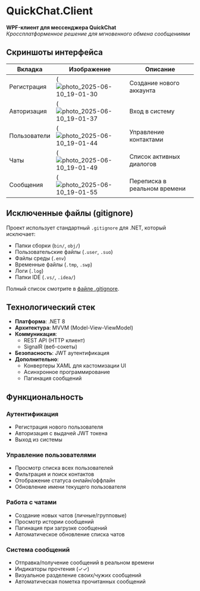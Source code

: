 # QuickChat.Client  
**WPF-клиент для мессенджера QuickChat**  
*Кроссплатформенное решение для мгновенного обмена сообщениями*  

## Скриншоты интерфейса  
| Вкладка | Изображение | Описание |  
|---------|-------------|----------|  
| Регистрация | (![photo_2025-06-10_19-01-30](https://github.com/user-attachments/assets/37a25ee7-5943-4882-92f0-c5198d845877) | Создание нового аккаунта |  
| Авторизация | (![photo_2025-06-10_19-01-37](https://github.com/user-attachments/assets/c8e9d552-b889-4c43-ab56-586812b1fd8b) | Вход в систему |  
| Пользователи | (![photo_2025-06-10_19-01-44](https://github.com/user-attachments/assets/da0de824-86fd-424f-8279-b02294fe6c69) | Управление контактами |  
| Чаты | (![photo_2025-06-10_19-01-49](https://github.com/user-attachments/assets/64080ccc-da65-4378-a82e-612ec4f0b45b) | Список активных диалогов |  
| Сообщения | (![photo_2025-06-10_19-01-55](https://github.com/user-attachments/assets/b4db1a9a-4e6c-48e6-a688-98d9f0c4e767) | Переписка в реальном времени | 

## Исключенные файлы (gitignore)
Проект использует стандартный `.gitignore` для .NET, который исключает:
- Папки сборки (`bin/`, `obj/`)
- Пользовательские файлы (`.user`, `.suo`)
- Файлы среды (`.env`)
- Временные файлы (`.tmp`, `.swp`)
- Логи (`.log`)
- Папки IDE (`.vs/`, `.idea/`)

Полный список смотрите в [файле .gitignore](.gitignore).
  
## Технологический стек  
- **Платформа**: .NET 8  
- **Архитектура**: MVVM (Model-View-ViewModel)  
- **Коммуникация**:  
  - REST API (HTTP клиент)  
  - SignalR (веб-сокеты)  
- **Безопасность**: JWT аутентификация  
- **Дополнительно**:  
  - Конвертеры XAML для кастомизации UI  
  - Асинхронное программирование  
  - Пагинация сообщений  

## Функциональность  
### Аутентификация  
- Регистрация нового пользователя  
- Авторизация с выдачей JWT токена  
- Выход из системы  

### Управление пользователями  
- Просмотр списка всех пользователей  
- Фильтрация и поиск контактов  
- Отображение статуса онлайн/оффлайн  
- Обновление имени текущего пользователя  

### Работа с чатами  
- Создание новых чатов (личные/групповые)  
- Просмотр истории сообщений  
- Пагинация при загрузке сообщений  
- Автоматическое обновление списка чатов  

### Система сообщений  
- Отправка/получение сообщений в реальном времени  
- Индикаторы прочтения (✓✓)  
- Визуальное разделение своих/чужих сообщений  
- Автоматическая пометка прочитанных сообщений  

  
